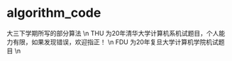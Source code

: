 # algorithm_code
大三下学期所写的部分算法 \n
THU 为20年清华大学计算机系机试题目，个人能力有限，如果发现错误，欢迎指正！ \n
FDU 为20年复旦大学计算机学院机试题目 \n
